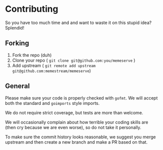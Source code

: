 # Contributing
So you have too much time and and want to waste it on this stupid idea?
Splendid!

## Forking

1. Fork the repo (duh)
2. Clone your repo ( `git clone git@github.com:you/memeserve` )
3. Add upstream ( `git remote add upstream git@github.com:memestream/memeserve`)

## General
Please make sure your code is properly checked with `gofmt`. We will accept both
the standard and `goimports` style imports.

We do not require strict coverage, but tests are more than welcome.

We will occasionally complain about how terrible your coding skills are (then
cry because we are even worse), so do not take it personally.

To make sure the commit history looks reasonable, we suggest you merge upstream
and then create a new branch and make a PR based on that.
